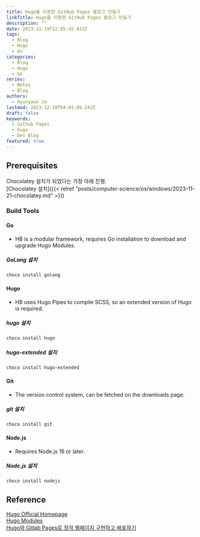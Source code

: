 ```yaml
---
title: Hugo를 이용한 GitHub Pages 블로그 만들기
linkTitle: Hugo를 이용한 GitHub Pages 블로그 만들기
description: ""
date: 2023-11-19T12:05:42.431Z
tags:
  - Blog
  - Hugo
  - Go
categories:
  - Blog
  - Hugo
  - Go
series:
  - Notes
  - Blog
authors:
  - Hyunyoun Jo
lastmod: 2023-12-10T04:01:09.242Z
draft: false
keywords:
  - Github Pages
  - hugo
  - Dev Blog
featured: true
---
```


## Prerequisites

Chocolatey 설치가 되었다는 가정 아래 진행.  
[Chocolatey 설치]({{< relref "posts/computer-science/os/windows/2023-11-21-chocolatey.md" >}})

### Build Tools

#### Go

- HB is a modular framework, requires Go installation to download and upgrade Hugo Modules.

##### GoLang 설치

```powershell
choco install golang
```

#### Hugo

- HB uses Hugo Pipes to compile SCSS, so an extended version of Hugo is required.

##### hugo 설치

```powershell
choco install hugo
```

##### hugo-extended 설치

```powershell
choco install hugo-extended
```

#### Git

- The version control system, can be fetched on the downloads page.

##### git 설치

```powershell
choco install git
```

#### Node.js

- Requires Node.js 16 or later.

##### Node.js 설치

```powershell
choco install nodejs
```

## Reference

[Hugo Official Homepage](https://gohugo.io/)  
[Hugo Modules](https://hugomods.com/)  
[Hugo와 Gitlab Pages로 정적 웹페이지 구현하고 배포하기](https://devocean.sk.com/blog/techBoardDetail.do?ID=165251&ref=codenary)
